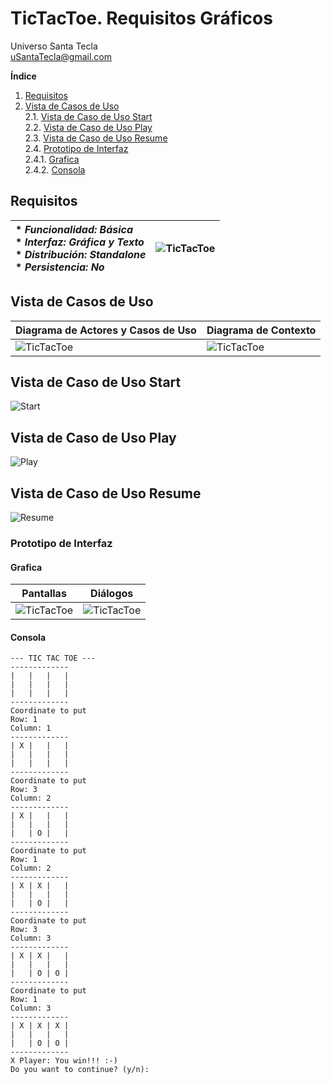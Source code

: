 # TicTacToe. Requisitos Gráficos
Universo Santa Tecla  
[uSantaTecla@gmail.com](mailto:uSantaTecla@gmail.com)  
  
**Índice**

1. [Requisitos](#requisitos)  
2. [Vista de Casos de Uso](#vista-de-casos-de-uso)  
2.1. [Vista de Caso de Uso Start](#vista-de-caso-de-uso-start)  
2.2. [Vista de Caso de Uso Play](#vista-de-caso-de-uso-play)  
2.3. [Vista de Caso de Uso Resume](#vista-de-caso-de-uso-resume)  
2.4. [Prototipo de Interfaz](#prototipo-de-interfaz)  
2.4.1. [Grafica](#grafica)  
2.4.2. [Consola](#consola)  

## Requisitos  

| * _Funcionalidad: **Básica**_<br/>  * _Interfaz: **Gráfica y Texto**_<br/>  * _Distribución: **Standalone**_<br/>  * _Persistencia: **No**_<br/> | ![TicTacToe](../docs/images/tictactoe.png) | 
| :------- | :------: |  

## Vista de Casos de Uso  

| Diagrama de Actores y Casos de Uso | Diagrama de Contexto |
|---|---|
| ![TicTacToe](./docs/diagrams/out/vistaCasosUso/actores.svg) | ![TicTacToe](./docs/diagrams/out/vistaCasosUso/contexto.svg) |  

## Vista de Caso de Uso Start  
![Start](./docs/diagrams/out/vistaCasosUso/StateDiagramFluxInitialState.svg)  

## Vista de Caso de Uso Play  
![Play](./docs/diagrams/out/vistaCasosUso/StateDiagramFluxPlayState.svg)  

## Vista de Caso de Uso Resume  
![Resume](./docs/diagrams/out/vistaCasosUso/resume_usecase.svg)  

### Prototipo de Interfaz  

#### Grafica

| Pantallas | Diálogos |
|---|---|
| ![TicTacToe](./docs/images/pantallas.png) | ![TicTacToe](./docs/images/dialogos.png) |

#### Consola  
  
```
--- TIC TAC TOE ---
-------------
|   |   |   | 
|   |   |   | 
|   |   |   | 
-------------
Coordinate to put
Row: 1
Column: 1
-------------
| X |   |   | 
|   |   |   | 
|   |   |   | 
-------------
Coordinate to put
Row: 3
Column: 2
-------------
| X |   |   | 
|   |   |   | 
|   | O |   | 
-------------
Coordinate to put
Row: 1
Column: 2
-------------
| X | X |   | 
|   |   |   | 
|   | O |   | 
-------------
Coordinate to put
Row: 3
Column: 3
-------------
| X | X |   | 
|   |   |   | 
|   | O | O | 
-------------
Coordinate to put
Row: 1
Column: 3
-------------
| X | X | X | 
|   |   |   | 
|   | O | O | 
-------------
X Player: You win!!! :-)
Do you want to continue? (y/n):
```
